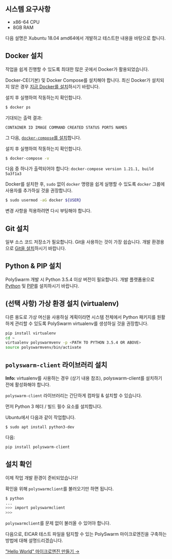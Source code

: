## 시스템 요구사항

* x86-64 CPU
* 8GB RAM

다음 설명은 Xubuntu 18.04 amd64에서 개발하고 테스트한 내용을 바탕으로 합니다.

## Docker 설치

작업을 쉽게 진행할 수 있도록 최대한 많은 곳에서 Docker가 활용되었습니다.

Docker-CE(기본) 및 Docker Compose를 설치해야 합니다. 최신 Docker가 설치되지 않은 경우 [지금 Docker를 설치](https://docs.docker.com/install/)하시기 바랍니다.

설치 후 실행하여 작동하는지 확인합니다.

```bash
$ docker ps
```

기대되는 출력 결과:

    CONTAINER ID IMAGE COMMAND CREATED STATUS PORTS NAMES
    

그 다음, [`docker-compose`를 설치](https://docs.docker.com/compose/install/)합니다.

설치 후 실행하여 작동하는지 확인합니다.

```bash
$ docker-compose -v
```

다음 중 하나가 출력되어야 합니다: `docker-compose version 1.21.1, build 5a3f1a3`

Docker를 설치한 후, `sudo` 없이 `docker` 명령을 쉽게 실행할 수 있도록 `docker` 그룹에 사용자를 추가하실 것을 권장합니다.

```bash
$ sudo usermod -aG docker ${USER}
```

변경 사항을 적용하려면 다시 부팅해야 합니다.

## Git 설치

일부 소스 코드 저장소가 필요합니다. Git을 사용하는 것이 가장 쉽습니다. 개발 환경용으로 [Git을 설치](https://git-scm.com/book/en/v2/Getting-Started-Installing-Git)하시기 바랍니다.

## Python & PIP 설치

PolySwarm 개발 시 Python 3.5.4 이상 버전이 필요합니다. 개발 플랫폼용으로 [Python](https://www.python.org/downloads/) 및 [PIP](https://pip.pypa.io/en/stable/installing/)를 설치하시기 바랍니다.

## (선택 사항) 가상 환경 설치 (virtualenv)

다른 용도로 가상 머신을 사용하실 계획이라면 시스템 전체에서 Python 패키지를 원활하게 관리할 수 있도록 PolySwarm virtualenv를 생성하실 것을 권장합니다.

```bash
pip install virtualenv
cd ~
virtualenv polyswarmvenv -p <PATH TO PYTHON 3.5.4 OR ABOVE>
source polyswarmvenv/bin/activate
```

## `polyswarm-client` 라이브러리 설치

<div class="m-flag">
  <p>
    <strong>Info:</strong> virtualenv를 사용하는 경우 (상기 내용 참조), polyswarm-client를 설치하기 전에 활성화해야 합니다.
  </p>
</div>

`polyswarm-client` 라이브러리는 간단하게 컴파일 & 설치할 수 있습니다.

먼저 Python 3 헤더 / 빌드 필수 요소를 설치합니다.

Ubuntu에서 다음과 같이 작업합니다.

    $ sudo apt install python3-dev
    

다음:

```bash
pip install polyswarm-client
```

## 설치 확인

이제 작업 개발 환경이 준비되었습니다!

확인을 위해 `polyswarmclient`를 불러오기만 하면 됩니다.

```bash
$ python
...
>>> import polyswarmclient
>>>
```

`polyswarmclient`를 문제 없이 불러올 수 있어야 합니다.

다음으로, EICAR 테스트 파일을 탐지할 수 있는 PolySwarm 마이크로엔진을 구축하는 방법에 대해 설명드리겠습니다.

["Hello World" 마이크로엔진 만들기 →](/microengines-scratch-to-eicar/)